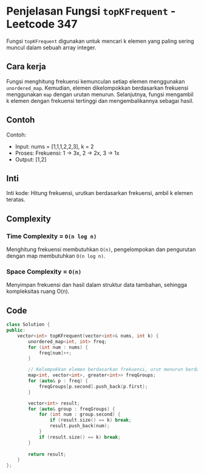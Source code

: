 # Penjelasan Fungsi `topKFrequent` - Leetcode 347

Fungsi `topKFrequent` digunakan untuk mencari k elemen yang paling sering muncul dalam sebuah array integer.

## Cara kerja

Fungsi menghitung frekuensi kemunculan setiap elemen menggunakan `unordered_map`. Kemudian, elemen dikelompokkan berdasarkan frekuensi menggunakan `map` dengan urutan menurun. Selanjutnya, fungsi mengambil k elemen dengan frekuensi tertinggi dan mengembalikannya sebagai hasil.

## Contoh

Contoh:

- Input: nums = [1,1,1,2,2,3], k = 2
- Proses: Frekuensi: 1 → 3x, 2 → 2x, 3 → 1x
- Output: [1,2]

## Inti

Inti kode: Hitung frekuensi, urutkan berdasarkan frekuensi, ambil k elemen teratas.

## Complexity

### Time Complexity = `O(n log n)`

Menghitung frekuensi membutuhkan `O(n)`, pengelompokan dan pengurutan dengan map membutuhkan `O(n log n)`.

### Space Complexity = `O(n)`

Menyimpan frekuensi dan hasil dalam struktur data tambahan, sehingga kompleksitas ruang O(n).

## Code

```cpp []
class Solution {
public:
    vector<int> topKFrequent(vector<int>& nums, int k) {
        unordered_map<int, int> freq;
        for (int num : nums) {
            freq[num]++;
        }

        // Kelompokkan elemen berdasarkan frekuensi, urut menurun berdasarkan frekuensi
        map<int, vector<int>, greater<int>> freqGroups;
        for (auto& p : freq) {
            freqGroups[p.second].push_back(p.first);
        }

        vector<int> result;
        for (auto& group : freqGroups) {
            for (int num : group.second) {
                if (result.size() == k) break;
                result.push_back(num);
            }
            if (result.size() == k) break;
        }
        
        return result;
    }
};
```
